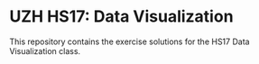 # UZH HS17: Data Visualization
This repository contains the exercise solutions for the HS17 Data Visualization class. 

